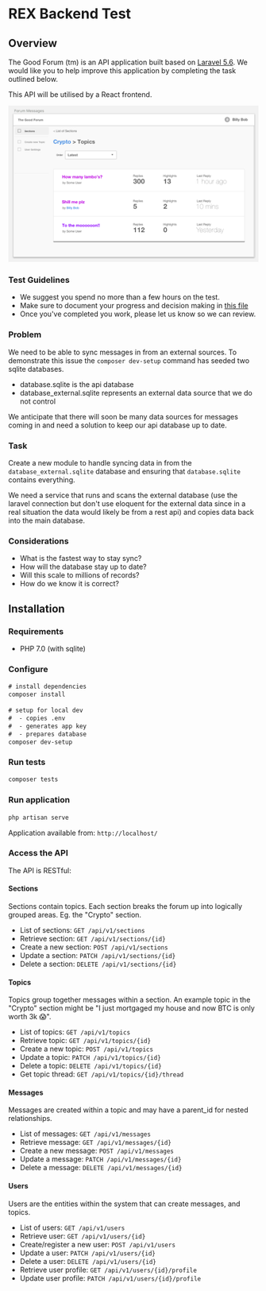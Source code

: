 # REX Backend Test

## Overview 

The Good Forum (tm) is an API application built based on [Laravel 5.6](https://laravel.com/).
We would like you to help improve this application by completing the task outlined below.

This API will be utilised by a React frontend. 

![Mockup of Forum Messages](resources/assets/img/mockup-forum-messages.png)

### Test Guidelines

* We suggest you spend no more than a few hours on the test.
* Make sure to document your progress and decision making in [this file](docs/test_progress.md)
* Once you've completed you work, please let us know so we can review.

### Problem

We need to be able to sync messages in from an external sources. To demonstrate this issue the `composer dev-setup` command has seeded two sqlite databases.

- database.sqlite is the api database
- database_external.sqlite represents an external data source that we do not control

We anticipate that there will soon be many data sources for messages coming in and need a solution to keep our api database up to date.

### Task

Create a new module to handle syncing data in from the `database_external.sqlite` database and ensuring that `database.sqlite` contains everything.

We need a service that runs and scans the external database (use the laravel connection but don't use eloquent for the external data since in a real situation the data would likely be from a rest api) and copies data back into the main database.

### Considerations

- What is the fastest way to stay sync?
- How will the database stay up to date?
- Will this scale to millions of records?
- How do we know it is correct?

## Installation

### Requirements

- PHP 7.0 (with sqlite)

### Configure

```shell
# install dependencies
composer install

# setup for local dev
#  - copies .env
#  - generates app key
#  - prepares database
composer dev-setup
```

### Run tests

```bash
composer tests
```

### Run application

```bash
php artisan serve
```

Application available from: `http://localhost/`

### Access the API

The API is RESTful:

#### Sections

Sections contain topics. Each section breaks the forum up into logically grouped areas. Eg. the "Crypto" section.

- List of sections: `GET /api/v1/sections`
- Retrieve section: `GET /api/v1/sections/{id}`
- Create a new section: `POST /api/v1/sections`
- Update a section: `PATCH /api/v1/sections/{id}`
- Delete a section: `DELETE /api/v1/sections/{id}`

#### Topics

Topics group together messages within a section.  An example topic in the "Crypto" section might be "I just mortgaged 
my house and now BTC is only worth 3k :scream:".

- List of topics: `GET /api/v1/topics`
- Retrieve topic: `GET /api/v1/topics/{id}`
- Create a new topic: `POST /api/v1/topics`
- Update a topic: `PATCH /api/v1/topics/{id}`
- Delete a topic: `DELETE /api/v1/topics/{id}`
- Get topic thread: `GET /api/v1/topics/{id}/thread`

#### Messages

Messages are created within a topic and may have a parent_id for nested relationships.

- List of messages: `GET /api/v1/messages`
- Retrieve message: `GET /api/v1/messages/{id}`
- Create a new message: `POST /api/v1/messages`
- Update a message: `PATCH /api/v1/messages/{id}`
- Delete a message: `DELETE /api/v1/messages/{id}`

#### Users

Users are the entities within the system that can create messages, and topics.

- List of users: `GET /api/v1/users`
- Retrieve user: `GET /api/v1/users/{id}`
- Create/register a new user: `POST /api/v1/users`
- Update a user: `PATCH /api/v1/users/{id}`
- Delete a user: `DELETE /api/v1/users/{id}`
- Retrieve user profile: `GET /api/v1/users/{id}/profile`
- Update user profile: `PATCH /api/v1/users/{id}/profile`

